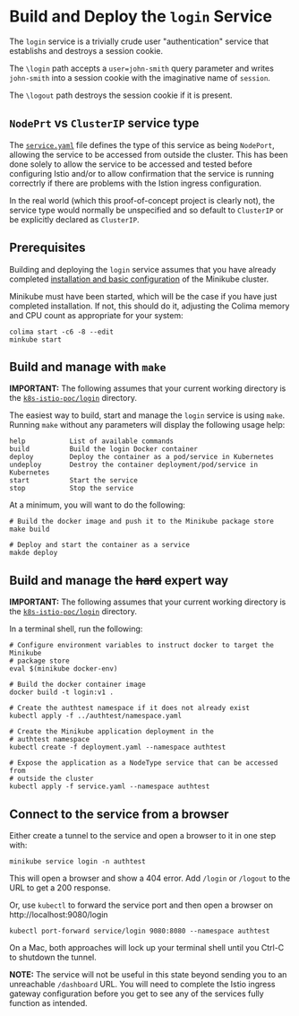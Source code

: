 # Build and Deploy the `login` Service

The `login` service is a trivially crude user "authentication" service that establishs and destroys a session cookie.

The `\login` path accepts a `user=john-smith` query parameter and writes `john-smith` into a session cookie with
the imaginative name of `session`.

The `\logout` path destroys the session cookie if it is present.

## `NodePrt` vs `ClusterIP` service type

The [`service.yaml`](../login/service.yaml) file defines the type of this service as being `NodePort`, allowing the 
service to be accessed from outside the cluster. This has been done solely to allow the service to be accessed and 
tested before configuring Istio and/or to allow confirmation that the service is running correctrly if there are 
problems with the Istion ingress configuration.

In the real world (which this proof-of-concept project is clearly not), the service type would normally be unspecified 
and so default to `ClusterIP` or be explicitly declared as `ClusterIP`.

## Prerequisites

Building and deploying the `login` service assumes that you have already completed [installation and basic configuration](Install.md)
of the Minikube cluster.

Minikube must have been started, which will be the case if you have just completed installation. If not, this should
do it, adjusting the Colima memory and CPU count as appropriate for your system:

```shell
colima start -c6 -8 --edit
minkube start
```

## Build and manage with `make`

**IMPORTANT:** The following assumes that your current working directory is the [`k8s-istio-poc/login`](../login)
directory.

The easiest way to build, start and manage the `login` service is using `make`. Running `make` without any
parameters will display the following usage help:

```text
help           List of available commands
build          Build the login Docker container
deploy         Deploy the container as a pod/service in Kubernetes
undeploy       Destroy the container deployment/pod/service in Kubernetes
start          Start the service
stop           Stop the service
```

At a minimum, you will want to do the following:

```shell
# Build the docker image and push it to the Minikube package store 
make build

# Deploy and start the container as a service
makde deploy
```

## Build and manage the ~~hard~~ expert way

**IMPORTANT:** The following assumes that your current working directory is the [`k8s-istio-poc/login`](../login)
directory.

In a terminal shell, run the following:

```shell
# Configure environment variables to instruct docker to target the Minikube
# package store
eval $(minikube docker-env)

# Build the docker container image
docker build -t login:v1 .

# Create the authtest namespace if it does not already exist
kubectl apply -f ../authtest/namespace.yaml

# Create the Minikube application deployment in the 
# authtest namespace 
kubectl create -f deployment.yaml --namespace authtest

# Expose the application as a NodeType service that can be accessed from
# outside the cluster
kubectl apply -f service.yaml --namespace authtest
```

## Connect to the service from a browser

Either create a tunnel to the service and open a browser to it in one step with:

```shell
minikube service login -n authtest
```

This will open a browser and show a 404 error. Add `/login` or `/logout` to the URL to get a 200 response.

Or, use `kubectl` to forward the service port and then open a browser on http://localhost:9080/login

```shell
kubectl port-forward service/login 9080:8080 --namespace authtest
```

On a Mac, both approaches will lock up your terminal shell until you Ctrl-C to shutdown the tunnel.

**NOTE:** The service will not be useful in this state beyond sending you to an unreachable `/dashboard` URL. You 
will need to complete the Istio ingress gateway configuration before you get to see any of the services fully function
as intended.